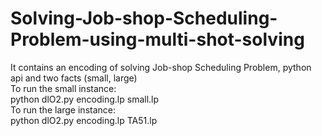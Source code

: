 # Solving-Job-shop-Scheduling-Problem-using-multi-shot-solving
It contains an encoding of solving Job-shop Scheduling Problem, python api and two facts (small, large) \
To run the small instance: \
python dlO2.py encoding.lp small.lp \
To run the large instance: \
python dlO2.py encoding.lp TA51.lp 

